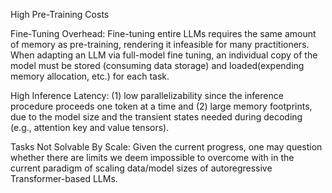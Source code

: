 
High Pre-Training Costs


Fine-Tuning Overhead: Fine-tuning entire LLMs requires the same amount of memory as pre-training, rendering it infeasible for many practitioners. When adapting an LLM via full-model fine tuning, an individual copy of the model must be stored (consuming data storage) and loaded(expending memory allocation, etc.) for each task.


High Inference Latency: (1) low parallelizability since the inference procedure proceeds one token at a time and (2) large memory footprints, due to the model size and the transient states needed during decoding (e.g., attention key and value tensors).


Tasks Not Solvable By Scale: Given the current progress, one may question whether there are limits we deem impossible to overcome with in the current paradigm of scaling data/model sizes of autoregressive Transformer-based LLMs.
